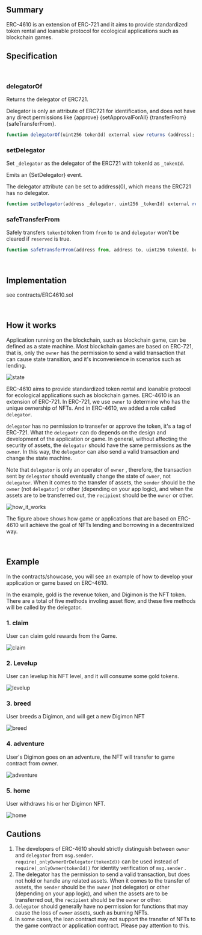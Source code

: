 ## Summary
ERC-4610 is an extension of ERC-721 and it aims to provide standardized token rental and loanable protocol for ecological applications such as blockchain games. 
<br/>

## Specification
<br/>

### delegatorOf

Returns the delegator of ERC721.

Delegator is only an attribute of ERC721 for identification, and does not have any direct permissions like {approve}  {setApprovalForAll}  {transferFrom}  {safeTransferFrom}.

``` js
function delegatorOf(uint256 tokenId) external view returns (address);
```

### setDelegator

Set `_delegator` as the delegator of the ERC721 with tokenId as `_tokenId`.

Emits an {SetDelegator} event.

The delegator attribute can be set to address(0), which means the ERC721 has no delegator.

``` js
function setDelegator(address _delegator, uint256 _tokenId) external returns (bool);
```

### safeTransferFrom

Safely transfers `tokenId` token from `from` to `to` and `delegator` won't be cleared if `reserved` is true.

``` js
function safeTransferFrom(address from, address to, uint256 tokenId, bool reserved) external;
```

<br/>

## Implementation

see contracts/ERC4610.sol

<br/>

## How it works

Application running on the blockchain, such as blockchain game, can be defined as a state machine. Most blockchain games are based on ERC-721, that is, only the `owner` has the permission to send a valid transaction that can cause state transition, and it's inconvenience in scenarios such as lending.

![state](https://github.com/AFKDAO/ERC4610/blob/main/docs/state.png)

ERC-4610 aims to provide standardized token rental and loanable protocol for ecological applications such as blockchain games. ERC-4610 is an extension of ERC-721. In ERC-721, we use `owner` to determine who has the unique ownership of NFTs. And in ERC-4610, we added a role called `delegator`.

`delegator` has no permission to transefer or approve the token, it's a tag of ERC-721. What the `delegaotr` can do depends on the design and development of the application or game. In general, without affecting the security of assets, the `delegator` should have the same permissions as the `owner`. In this way, the `delegator` can also send a valid transaction and change the state machine.

Note that  `delegator` is only an operator of `owner` , therefore, the transaction sent by `delegator` should eventually change the state of `owner`, not `delegator`. When it comes to the transfer of assets, the `sender` should be the `owner` (not `delegator`) or other (depending on your app logic), and when the assets are to be transferred out, the `recipient` should be the `owner` or other. 

![how_it_works](https://github.com/AFKDAO/ERC4610/blob/main/docs/how_it_works.png)

The figure above shows how game or applications that are based on ERC-4610 will achieve the goal of NFTs lending and borrowing in a decentralized way. 

<br/>

## Example

In the contracts/showcase, you will see an example of how to develop your application or game based on ERC-4610. 

In the example, gold is the revenue token, and Digimon is the NFT token. There are a total of five methods involing asset flow, and these five methods will be called by the delegator.

### 1. claim

User can claim gold rewards from the Game. 

![claim](https://github.com/AFKDAO/ERC4610/blob/main/docs/claim.png)

### 2. Levelup

User can levelup his NFT level, and it will consume some gold tokens.

![levelup](https://github.com/AFKDAO/ERC4610/blob/main/docs/levelup.png)

### 3. breed

User breeds a Digimon, and will get a new Digimon NFT

![breed](https://github.com/AFKDAO/ERC4610/blob/main/docs/breed.png)

### 4. adventure

User's Digimon goes on an adventure, the NFT will transfer to game contract from owner.

![adventure](https://github.com/AFKDAO/ERC4610/blob/main/docs/adventure.png)

### 5. home

User withdraws his or her Digimon NFT.

![home](https://github.com/AFKDAO/ERC4610/blob/main/docs/home.png)

## Cautions

1. The developers of ERC-4610 should strictly distinguish between `owner` and `delegator` from `msg.sender`.  `require(_onlyOwnerOrDelegator(tokenId))` can be used instead of `require(_onlyOwner(tokenId))` for identity verification of `msg.sender` . 
2. The delegator has the permission to send a valid transaction, but does not hold or handle any related assets. When it comes to the transfer of assets, the `sender` should be the `owner` (not delegator) or other (depending on your app logic), and when the assets are to be transferred out, the `recipient` should be the `owner` or other.
3.  `delegator` should generally have no permission for functions that may cause the loss of `owner` assets, such as burning NFTs.
4. In some cases, the loan contract may not support the transfer of NFTs to the game contract or application contract. Please pay attention to this.

<br/>
